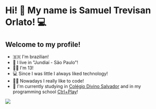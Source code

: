 # Hi! :wave: My name is Samuel Trevisan Orlato! :computer:

## Welcome to my profile! 

- 🇧🇷 I'm brazilian!
- 🌇 I live in "Jundiaí - São Paulo"!
- 🙋‍♂️ I'm 13!
- 💻 Since I was little I always liked technology!
- 👨‍💻  Nowadays I really like to code!
- 🏫 I'm currently studying in [Colégio Divino Salvador](https://www.divinojundiai.com.br/) and in my programming school [Ctrl+Play](https://www.ctrlplay.com.br/)!

![](https://img.shields.io/github/followers/OrlatoDev?label=Followers&style=social)
